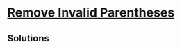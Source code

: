 # [Remove Invalid Parentheses](https://leetcode.com/problems/remove-invalid-parentheses/)

## Solutions
